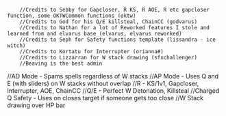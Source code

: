         //Credits to Sebby for Gapcloser, R KS, R AOE, R etc gapcloser function, some OKTWCommon functions (oktw)
		//Credits to God for his Q/E killsteal, ChainCC (godvarus)
		//Credits to Nathan for a lot of Reworked features I stole and learned from and elvarus base (elvarus, elvarus reworked)
		//Credits to Seph for Safety functions template (lissandra - ice witch)
		//Credits to Kortatu for Interrupter (orianna#)
		//Credits to Lizzarran for W stack drawing (sfxchallenger)
		//Beaving is the best admin


//AD Mode - Spams spells regardless of W stacks
//AP Mode - Uses Q and E (with sliders) on W stacks without overlap
//R -  KS/1v1, Gapcloser, Interrupter, AOE, ChainCC
//Q/E - Perfect W Detonation, Killsteal
//Charged Q Safety - Uses on closes target if someone gets too close
//W Stack drawing over HP bar
